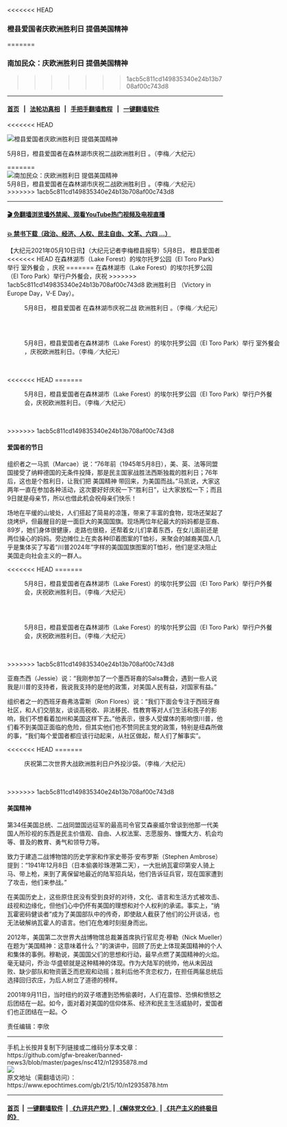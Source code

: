 <<<<<<< HEAD
### 橙县爱国者庆欧洲胜利日 提倡美国精神
=======
### 南加民众：庆欧洲胜利日 提倡美国精神
>>>>>>> 1acb5c811cd149835340e24b13b708af00c743d8
------------------------

#### [首页](https://github.com/gfw-breaker/banned-news3/blob/master/README.md) &nbsp;&nbsp;|&nbsp;&nbsp; [法轮功真相](https://github.com/begood0513/basic/blob/master/README.md)  &nbsp;&nbsp;|&nbsp;&nbsp; [手把手翻墙教程](https://github.com/gfw-breaker/guides/wiki)  &nbsp;&nbsp;|&nbsp;&nbsp; [一键翻墙软件](https://github.com/gfw-breaker/nogfw/blob/master/README.md)  



<<<<<<< HEAD
<div><img alt="橙县爱国者庆欧洲胜利日 提倡美国精神" class="attachment-djy_600_400 size-djy_600_400 wp-post-image" src="https://i.epochtimes.com/assets/uploads/2021/05/id12935967-IMG_77032-600x400.jpg"/>
<div class="caption">
 <p>
  5月8日，橙县爱国者在森林湖市庆祝二战欧洲胜利日 。（李梅／大纪元）
 </p>
=======
<div><img alt="南加民众：庆欧洲胜利日 提倡美国精神" class="attachment-djy_600_400 size-djy_600_400 wp-post-image" src="https://i.epochtimes.com/assets/uploads/2021/05/id12935967-IMG_77032-600x400.jpg"/>
<div class="caption">
 5月8日，橙县爱国者在森林湖市庆祝二战欧洲胜利日 。（李梅／大纪元）
>>>>>>> 1acb5c811cd149835340e24b13b708af00c743d8
</div></div><hr/>

#### [ 🎬  免翻墙浏览墙外禁闻、观看YouTube热门视频及电视直播](https://github.com/gfw-breaker/HelloWorld)

#### [ 💥  禁书下载（政治、经济、人权、民主自由、文革、六四 ...）](https://github.com/gfw-breaker/books/blob/master/README.md)

<div><p>
 【大纪元2021年05月10日讯】（大纪元记者李梅橙县报导）5月8日，
 <ok href="https://www.epochtimes.com/gb/tag/%E6%A9%99%E5%8E%BF%E7%88%B1%E5%9B%BD%E8%80%85.html">
  橙县爱国者
 </ok>
<<<<<<< HEAD
 在森林湖市（Lake Forest）的埃尔托罗公园（El Toro Park）举行
 <ok href="https://www.epochtimes.com/gb/tag/%E5%AE%A4%E5%A4%96%E9%A4%90%E4%BC%9A.html">
  室外餐会
 </ok>
 ，庆祝
=======
 在森林湖市（Lake Forest）的埃尔托罗公园（El Toro Park）举行户外餐会，庆祝
>>>>>>> 1acb5c811cd149835340e24b13b708af00c743d8
 <ok href="https://www.epochtimes.com/gb/tag/%E6%AC%A7%E6%B4%B2%E8%83%9C%E5%88%A9%E6%97%A5.html">
  欧洲胜利日
 </ok>
 （Victory in Europe Day，V-E Day）。
</p>
<figure aria-describedby="caption-attachment-12935957" class="wp-caption aligncenter" id="attachment_12935957" style="width: 600px">
 <ok href="https://i.epochtimes.com/assets/uploads/2021/05/id12935957-IMG_6929-e1620616558480.jpg" target="_blank">
  <img alt="" class="size-large wp-image-12935957" src="https://i.epochtimes.com/assets/uploads/2021/05/id12935957-IMG_6929-600x450.jpg"/>
 </ok>
 <br/><figcaption class="wp-caption-text" id="caption-attachment-12935957">
  5月8日，
  <ok href="https://www.epochtimes.com/gb/tag/%E6%A9%99%E5%8E%BF%E7%88%B1%E5%9B%BD%E8%80%85.html">
   橙县爱国者
  </ok>
  在森林湖市庆祝二战
  <ok href="https://www.epochtimes.com/gb/tag/%E6%AC%A7%E6%B4%B2%E8%83%9C%E5%88%A9%E6%97%A5.html">
   欧洲胜利日
  </ok>
  。（李梅／大纪元）
 </figcaption><br/>
</figure><br/>
<figure aria-describedby="caption-attachment-12935986" class="wp-caption aligncenter" id="attachment_12935986" style="width: 600px">
 <ok href="https://i.epochtimes.com/assets/uploads/2021/05/id12935986-IMG_7653.jpg" target="_blank">
  <img alt="" class="size-large wp-image-12935986" src="https://i.epochtimes.com/assets/uploads/2021/05/id12935986-IMG_7653-600x450.jpg"/>
 </ok>
 <br/><figcaption class="wp-caption-text" id="caption-attachment-12935986">
  5月8日，橙县爱国者在森林湖市（Lake Forest）的埃尔托罗公园（El Toro Park）举行
  <ok href="https://www.epochtimes.com/gb/tag/%E5%AE%A4%E5%A4%96%E9%A4%90%E4%BC%9A.html">
   室外餐会
  </ok>
  ，庆祝欧洲胜利日。（李梅／大纪元）
 </figcaption><br/>
</figure><br/>
<<<<<<< HEAD
=======
<figure aria-describedby="caption-attachment-12936287" class="wp-caption aligncenter" id="attachment_12936287" style="width: 600px">
 <ok href="https://i.epochtimes.com/assets/uploads/2021/05/id12936287-IMG_7662.jpg" target="_blank">
  <img alt="" class="size-large wp-image-12936287" src="https://i.epochtimes.com/assets/uploads/2021/05/id12936287-IMG_7662-600x450.jpg"/>
 </ok>
 <br/><figcaption class="wp-caption-text" id="caption-attachment-12936287">
  5月8日，橙县爱国者在森林湖市（Lake Forest）的埃尔托罗公园（El Toro Park）举行户外餐会，庆祝欧洲胜利日。（李梅／大纪元）
 </figcaption><br/>
</figure><br/>
>>>>>>> 1acb5c811cd149835340e24b13b708af00c743d8
<h4>
 爱国者的节日
</h4>
<p>
 组织者之一马凯（Marcae）说：“76年前（1945年5月8日），美、英、法等同盟国接受了纳粹德国的无条件投降，那是民主国家战胜法西斯独裁的胜利日；76年后，这也是个胜利日，让我们把
 <ok href="https://www.epochtimes.com/gb/tag/%E7%BE%8E%E5%9B%BD%E7%B2%BE%E7%A5%9E.html">
  美国精神
 </ok>
 带回来，为美国而战。”马凯说，大家这两年一直在参加各种活动，这次要好好庆祝一下“胜利日”，让大家放松一下；而且9日就是母亲节，所以也借此机会祝母亲们快乐！
</p>
<p>
 场地在平缓的山坡处，人们搭起了简易的凉篷，带来了丰富的食物，现场还架起了烧烤炉，但最醒目的是一面巨大的美国国旗。现场两位年纪最大的妈妈都是亚裔、89岁，她们身体很健康，走路也很稳，还帮着女儿们拿着东西，在女儿面前还是两位操心的妈妈。旁边摊位上在卖各种印着图案的T恤衫，来聚会的越裔美国人几乎是集体买了写着“川普2024年”字样的美国国旗图案的T恤衫，他们是坚决阻止美国走向社会主义的一群人。
</p>
<<<<<<< HEAD
=======
<figure aria-describedby="caption-attachment-12936282" class="wp-caption aligncenter" id="attachment_12936282" style="width: 600px">
 <ok href="https://i.epochtimes.com/assets/uploads/2021/05/id12936282-IMG_7640.jpg" target="_blank">
  <img alt="" class="size-large wp-image-12936282" src="https://i.epochtimes.com/assets/uploads/2021/05/id12936282-IMG_7640-600x450.jpg"/>
 </ok>
 <br/><figcaption class="wp-caption-text" id="caption-attachment-12936282">
  5月8日，橙县爱国者在森林湖市（Lake Forest）的埃尔托罗公园（El Toro Park）举行户外餐会，庆祝欧洲胜利日。（李梅／大纪元）
 </figcaption><br/>
</figure><br/>
<figure aria-describedby="caption-attachment-12936283" class="wp-caption aligncenter" id="attachment_12936283" style="width: 600px">
 <ok href="https://i.epochtimes.com/assets/uploads/2021/05/id12936283-IMG_76332.jpg" target="_blank">
  <img alt="" class="size-large wp-image-12936283" src="https://i.epochtimes.com/assets/uploads/2021/05/id12936283-IMG_76332-600x470.jpg"/>
 </ok>
 <br/><figcaption class="wp-caption-text" id="caption-attachment-12936283">
  5月8日，橙县爱国者在森林湖市（Lake Forest）的埃尔托罗公园（El Toro Park）举行户外餐会，庆祝欧洲胜利日。（李梅／大纪元）
 </figcaption><br/>
</figure><br/>
>>>>>>> 1acb5c811cd149835340e24b13b708af00c743d8
<p>
 亚裔杰西（Jessie）说：“我刚参加了一个墨西哥裔的Salsa舞会，遇到一些人说我是川普的支持者，我说我支持的是他的政策，对美国人民有益，对国家有益。”
</p>
<p>
 组织者之一的西班牙裔弗洛雷斯（Ron Flores）说：“我们下面会专注于西班牙裔社区，和人们交朋友，谈谈高税收、非法移民、性教育等对人们生活和孩子的影响，我们不想看着加州和美国这样下去。”他表示，很多人受媒体的影响恨川普，他们看不到美国正面临的危险，但其实他们也不赞同民主党的政策，特别是纽森所做的事，“我们每个爱国者都应该行动起来，从社区做起，帮人们了解事实”。
</p>
<<<<<<< HEAD
=======
<figure aria-describedby="caption-attachment-12936290" class="wp-caption aligncenter" id="attachment_12936290" style="width: 600px">
 <ok href="https://i.epochtimes.com/assets/uploads/2021/05/id12936290-IMG_7700.jpg" target="_blank">
  <img alt="" class="size-large wp-image-12936290" src="https://i.epochtimes.com/assets/uploads/2021/05/id12936290-IMG_7700-600x450.jpg"/>
 </ok>
 <br/><figcaption class="wp-caption-text" id="caption-attachment-12936290">
  庆祝第二次世界大战欧洲胜利日户外投沙袋。（李梅／大纪元）
 </figcaption><br/>
</figure><br/>
>>>>>>> 1acb5c811cd149835340e24b13b708af00c743d8
<h4>
 <ok href="https://www.epochtimes.com/gb/tag/%E7%BE%8E%E5%9B%BD%E7%B2%BE%E7%A5%9E.html">
  美国精神
 </ok>
</h4>
<p>
 第34任美国总统、二战同盟国远征军的最高司令官艾森豪威尔曾谈到他那一代美国人所珍视的东西是民主价值观、自由、人权法案、志愿服务、慷慨大方、机会均等、普及的教育、勇气和领导力等。
</p>
<p>
 致力于建造二战博物馆的历史学家和作家史蒂芬·安布罗斯（Stephen Ambrose）提到：“1941年12月8日（日本偷袭珍珠港第二天），一大批纳瓦霍印第安人骑上马、带上枪，来到了离保留地最近的陆军招兵站，他们告诉征兵官，现在国家遭到了攻击，他们来参战。”
</p>
<p>
 在美国历史上，这些原住民没有受到良好的对待，文化、语言和生活方式被攻击、歧视和边缘化，但他们心中仍怀有美国的理想和对个人权利的承诺。事实上，“纳瓦霍密码健谈者”成为了美国部队中的传奇，即使敌人截获了他们的公开谈话，也无法破解纳瓦霍人的语言。他们在危难时刻挺身而出。
</p>
<p>
 2012年，美国第二次世界大战博物馆总裁兼首席执行官尼克·穆勒（Nick Mueller）在题为“美国精神：这意味着什么？”的演讲中，回顾了历史上体现美国精神的个人和集体的事例。穆勒说，美国国父们的思想和行动，最早点燃了美国精神的火焰。毫无疑问，乔治·华盛顿就是这种精神的体现。作为大陆军的统帅，他从未因战败、缺少部队和物资匮乏而悲观和动摇；胜利后他不贪恋权力，在担任两届总统后选择回归农庄，为后人树立了道德的榜样。
</p>
<p>
 2001年9月11日，当时纽约的双子塔遭到恐怖偷袭时，人们在震惊、恐惧和愤怒之后团结在一起。如今，面对着对美国的信仰体系、经济和民主生活威胁时，爱国者们也正团结在一起。◇
</p>
<p>
 责任编辑：李欣
</p>
</div>
<hr/>
手机上长按并复制下列链接或二维码分享本文章：<br/>
https://github.com/gfw-breaker/banned-news3/blob/master/pages/nsc412/n12935878.md <br/>
<a href='https://github.com/gfw-breaker/banned-news3/blob/master/pages/nsc412/n12935878.md'><img src='https://github.com/gfw-breaker/banned-news3/blob/master/pages/nsc412/n12935878.md.png'/></a> <br/>
原文地址（需翻墙访问）：https://www.epochtimes.com/gb/21/5/10/n12935878.htm


------------------------
#### [首页](https://github.com/gfw-breaker/banned-news3/blob/master/README.md) &nbsp;|&nbsp; [一键翻墙软件](https://github.com/gfw-breaker/nogfw/blob/master/README.md) &nbsp;| [《九评共产党》](https://github.com/gfw-breaker/9ping.md/blob/master/README.md#九评之一评共产党是什么) | [《解体党文化》](https://github.com/gfw-breaker/jtdwh.md/blob/master/README.md) | [《共产主义的终极目的》](https://github.com/gfw-breaker/gczydzjmd.md/blob/master/README.md)


<img src='http://gfw-breaker.win/banned-news3/pages/nsc412/n12935878.md' width='0px' height='0px'/>
